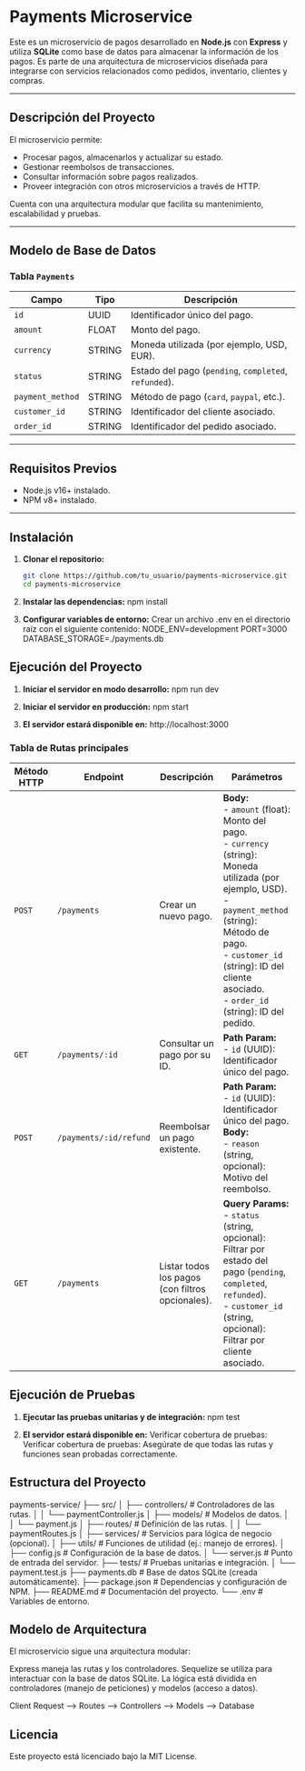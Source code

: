 # Payments Microservice

Este es un microservicio de pagos desarrollado en **Node.js** con **Express** y utiliza **SQLite** como base de datos para almacenar la información de los pagos. Es parte de una arquitectura de microservicios diseñada para integrarse con servicios relacionados como pedidos, inventario, clientes y compras.

---

## **Descripción del Proyecto**

El microservicio permite:

- Procesar pagos, almacenarlos y actualizar su estado.
- Gestionar reembolsos de transacciones.
- Consultar información sobre pagos realizados.
- Proveer integración con otros microservicios a través de HTTP.

Cuenta con una arquitectura modular que facilita su mantenimiento, escalabilidad y pruebas.

---

## **Modelo de Base de Datos**

### **Tabla `Payments`**

| Campo            | Tipo   | Descripción                                           |
| ---------------- | ------ | ----------------------------------------------------- |
| `id`             | UUID   | Identificador único del pago.                         |
| `amount`         | FLOAT  | Monto del pago.                                       |
| `currency`       | STRING | Moneda utilizada (por ejemplo, USD, EUR).             |
| `status`         | STRING | Estado del pago (`pending`, `completed`, `refunded`). |
| `payment_method` | STRING | Método de pago (`card`, `paypal`, etc.).              |
| `customer_id`    | STRING | Identificador del cliente asociado.                   |
| `order_id`       | STRING | Identificador del pedido asociado.                    |

---

## **Requisitos Previos**

- Node.js v16+ instalado.
- NPM v8+ instalado.

---

## **Instalación**

1. **Clonar el repositorio:**
   ```bash
   git clone https://github.com/tu_usuario/payments-microservice.git
   cd payments-microservice
   ```
2. **Instalar las dependencias:**
   npm install

3. **Configurar variables de entorno:**
   Crear un archivo .env en el directorio raíz con el siguiente contenido:
   NODE_ENV=development
   PORT=3000
   DATABASE_STORAGE=./payments.db

## **Ejecución del Proyecto**

1. **Iniciar el servidor en modo desarrollo:**
   npm run dev

2. **Iniciar el servidor en producción:**
   npm start

3. **El servidor estará disponible en:**
   http://localhost:3000

### **Tabla de Rutas principales**

| Método HTTP | Endpoint               | Descripción                                   | Parámetros                                                                                                                                                                                                                   |
|-------------|-------------------------|-----------------------------------------------|-----------------------------------------------------------------------------------------------------------------------------------------------------------------------------------------------------------------------------|
| `POST`      | `/payments`            | Crear un nuevo pago.                          | **Body:**<br> - `amount` (float): Monto del pago.<br> - `currency` (string): Moneda utilizada (por ejemplo, USD).<br> - `payment_method` (string): Método de pago.<br> - `customer_id` (string): ID del cliente asociado.<br> - `order_id` (string): ID del pedido. |
| `GET`       | `/payments/:id`        | Consultar un pago por su ID.                  | **Path Param:**<br> - `id` (UUID): Identificador único del pago.                                                                                                                                                           |
| `POST`      | `/payments/:id/refund` | Reembolsar un pago existente.                 | **Path Param:**<br> - `id` (UUID): Identificador único del pago.<br> **Body:**<br> - `reason` (string, opcional): Motivo del reembolso.                                                                                     |
| `GET`       | `/payments`            | Listar todos los pagos (con filtros opcionales). | **Query Params:**<br> - `status` (string, opcional): Filtrar por estado del pago (`pending`, `completed`, `refunded`).<br> - `customer_id` (string, opcional): Filtrar por cliente asociado.                                |

## **Ejecución de Pruebas**

1. **Ejecutar las pruebas unitarias y de integración:**
   npm test

2. **El servidor estará disponible en:**
   Verificar cobertura de pruebas: Verificar cobertura de pruebas: Asegúrate de que todas las rutas y funciones sean probadas correctamente.

## **Estructura del Proyecto**
payments-service/
├── src/
│   ├── controllers/          # Controladores de las rutas.
│   │   └── paymentController.js
│   ├── models/               # Modelos de datos.
│   │   └── payment.js
│   ├── routes/               # Definición de las rutas.
│   │   └── paymentRoutes.js
│   ├── services/             # Servicios para lógica de negocio (opcional).
│   ├── utils/                # Funciones de utilidad (ej.: manejo de errores).
│   ├── config.js             # Configuración de la base de datos.
│   └── server.js             # Punto de entrada del servidor.
├── tests/                    # Pruebas unitarias e integración.
│   └── payment.test.js
├── payments.db               # Base de datos SQLite (creada automáticamente).
├── package.json              # Dependencias y configuración de NPM.
├── README.md                 # Documentación del proyecto.
└── .env                      # Variables de entorno.

## **Modelo de Arquitectura**

El microservicio sigue una arquitectura modular:

Express maneja las rutas y los controladores.
Sequelize se utiliza para interactuar con la base de datos SQLite.
La lógica está dividida en controladores (manejo de peticiones) y modelos (acceso a datos).

Client Request --> Routes --> Controllers --> Models --> Database

## **Licencia**

Este proyecto está licenciado bajo la MIT License.
